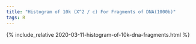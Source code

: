 ```yaml
---
title: "Histogram of 10k (X^2 / c) For Fragments of DNA(1000b)"
tags: R
---
```


{% include_relative 2020-03-11-histogram-of-10k-dna-fragments.html %}


